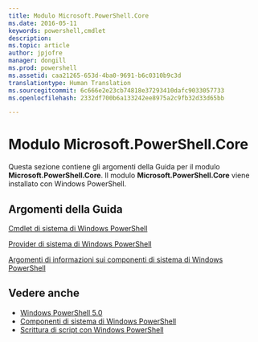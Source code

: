 ```yaml
---
title: Modulo Microsoft.PowerShell.Core
ms.date: 2016-05-11
keywords: powershell,cmdlet
description: 
ms.topic: article
author: jpjofre
manager: dongill
ms.prod: powershell
ms.assetid: caa21265-653d-4ba0-9691-b6c0310b9c3d
translationtype: Human Translation
ms.sourcegitcommit: 6c666e2e23cb74818e37293410dafc9033057733
ms.openlocfilehash: 2332df700b6a133242ee8975a2c9fb32d33d65bb

---
```


# Modulo Microsoft.PowerShell.Core
Questa sezione contiene gli argomenti della Guida per il modulo **Microsoft.PowerShell.Core**. Il modulo **Microsoft.PowerShell.Core** viene installato con Windows PowerShell.

## Argomenti della Guida
[Cmdlet di sistema di Windows PowerShell](http://go.microsoft.com/fwlink/?LinkID=245857)

[Provider di sistema di Windows PowerShell](Windows-PowerShell-Core-Providers.md)

[Argomenti di informazioni sui componenti di sistema di Windows PowerShell](Windows-PowerShell-Core-About-Topics.md)

## Vedere anche
- [Windows PowerShell 5.0](Windows-PowerShell-5.0.md)
- [Componenti di sistema di Windows PowerShell](https://technet.microsoft.com/en-us/library/4b75f1e4-f327-48f3-92ab-bf5435094d41)
- [Scrittura di script con Windows PowerShell](../../getting-started/fundamental/Scripting-with-Windows-PowerShell.md)




<!--HONumber=Oct16_HO3-->


